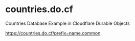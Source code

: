 # countries.do.cf
Countries Database Example in Cloudflare Durable Objects

<https://countries.do.cf/prefix=name.common>
